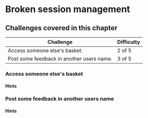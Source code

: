 # Broken session management

## Challenges covered in this chapter

| Challenge | Difficulty |
| --------- | ---------- |
| Access someone else's basket. | 2 of 5 |
| Post some feedback in another users name. | 3 of 5 |

### Access someone else's basket

#### Hints

### Post some feedback in another users name

#### Hints